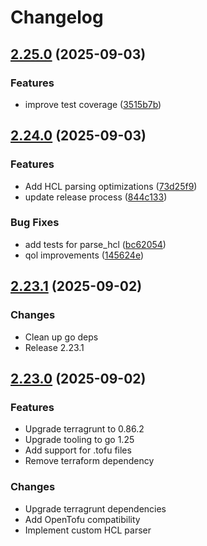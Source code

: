 # Changelog

## [2.25.0](https://github.com/ZeitOnline/terragrunt-atlantis-config/compare/v2.24.0...v2.25.0) (2025-09-03)


### Features

* improve test coverage ([3515b7b](https://github.com/ZeitOnline/terragrunt-atlantis-config/commit/3515b7b0d2a19746305f1abfb8003290fceb8050))

## [2.24.0](https://github.com/ZeitOnline/terragrunt-atlantis-config/compare/v2.23.1...v2.24.0) (2025-09-03)


### Features

* Add HCL parsing optimizations ([73d25f9](https://github.com/ZeitOnline/terragrunt-atlantis-config/commit/73d25f9c763198df164ce75947d2c6cc956245f0))
* update release process ([844c133](https://github.com/ZeitOnline/terragrunt-atlantis-config/commit/844c133354a820b26682dc7de81cb0012da69c45))


### Bug Fixes

* add tests for parse_hcl ([bc62054](https://github.com/ZeitOnline/terragrunt-atlantis-config/commit/bc62054cdb8313e6aaffff1c5916d5b83b3e9958))
* qol improvements ([145624e](https://github.com/ZeitOnline/terragrunt-atlantis-config/commit/145624e838ff273e0588ae184c427fc373e7e90b))

## [2.23.1](https://github.com/ZeitOnline/terragrunt-atlantis-config/compare/v2.23.0...v2.23.1) (2025-09-02)

### Changes

* Clean up go deps
* Release 2.23.1

## [2.23.0](https://github.com/ZeitOnline/terragrunt-atlantis-config/compare/v2.22.2...v2.23.0) (2025-09-02)

### Features

* Upgrade terragrunt to 0.86.2
* Upgrade tooling to go 1.25
* Add support for .tofu files
* Remove terraform dependency

### Changes

* Upgrade terragrunt dependencies
* Add OpenTofu compatibility
* Implement custom HCL parser
